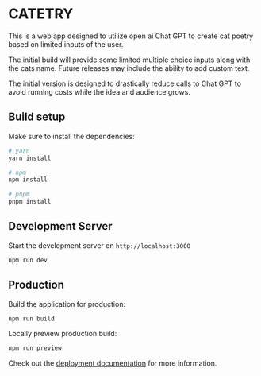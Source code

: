 # CATETRY

This is a web app designed to utilize open ai Chat GPT to create cat poetry based on limited inputs of the user. 

The initial build will provide some limited multiple choice inputs along with the cats name.
Future releases may include the ability to add custom text. 

The initial version is designed to drastically reduce calls to Chat GPT to avoid running costs while the idea and audience grows. 

## Build setup

Make sure to install the dependencies:

```bash
# yarn
yarn install

# npm
npm install

# pnpm
pnpm install
```

## Development Server

Start the development server on `http://localhost:3000`

```bash
npm run dev
```

## Production

Build the application for production:

```bash
npm run build
```

Locally preview production build:

```bash
npm run preview
```

Check out the [deployment documentation](https://nuxt.com/docs/getting-started/deployment) for more information.

